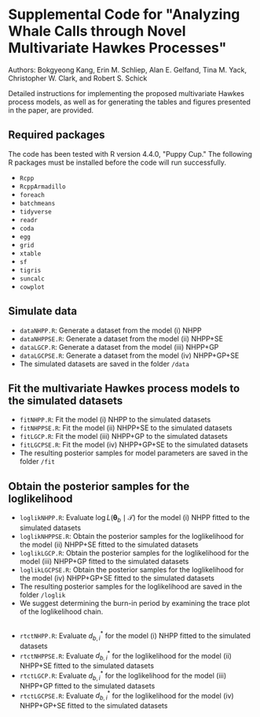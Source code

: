 # Supplemental Code for "Analyzing Whale Calls through Novel Multivariate Hawkes Processes"
Authors: Bokgyeong Kang, Erin M. Schliep, Alan E. Gelfand, Tina M. Yack, Christopher W. Clark, and Robert S. Schick

Detailed instructions for implementing the proposed multivariate Hawkes process models, as well as for generating the tables and figures presented in the paper, are provided.

## Required packages
The code has been tested with R version 4.4.0, "Puppy Cup."  The following R packages must be installed before the code will run successfully.

- `Rcpp`
- `RcppArmadillo`
- `foreach`
- `batchmeans`
- `tidyverse`
- `readr`
- `coda`
- `egg`
- `grid`
- `xtable`
- `sf`
- `tigris`
- `suncalc`
- `cowplot`

## Simulate data
- `dataNHPP.R`: Generate a dataset from the model (i) NHPP
- `dataNHPPSE.R`: Generate a dataset from the model (ii) NHPP+SE
- `dataLGCP.R`: Generate a dataset from the model (iii) NHPP+GP
- `dataLGCPSE.R`: Generate a dataset from the model (iv) NHPP+GP+SE
- The simulated datasets are saved in the folder `/data`

## Fit the multivariate Hawkes process models to the simulated datasets 
- `fitNHPP.R`: Fit the model (i) NHPP to the simulated datasets
- `fitNHPPSE.R`: Fit the model (ii) NHPP+SE to the simulated datasets
- `fitLGCP.R`: Fit the model (iii) NHPP+GP to the simulated datasets
- `fitLGCPSE.R`: Fit the model (iv) NHPP+GP+SE to the simulated datasets
- The resulting posterior samples for model parameters are saved in the folder `/fit`

## Obtain the posterior samples for the loglikelihood 
- `loglikNHPP.R`: Evaluate $\log L(\boldsymbol{\theta}_b \mid \mathcal{T})$ for the model (i) NHPP fitted to the simulated datasets
- `loglikNHPPSE.R`: Obtain the posterior samples for the loglikelihood for the model (ii) NHPP+SE fitted to the simulated datasets
- `loglikLGCP.R`: Obtain the posterior samples for the loglikelihood for the model (iii) NHPP+GP fitted to the simulated datasets
- `loglikLGCPSE.R`: Obtain the posterior samples for the loglikelihood for the model (iv) NHPP+GP+SE fitted to the simulated datasets
- The resulting posterior samples for the loglikelihood  are saved in the folder `/loglik`
- We suggest determining the burn-in period by examining the trace plot of the loglikelihood chain.

## 
- `rtctNHPP.R`: Evaluate $d^{\ast}_{b,i}$ for the model (i) NHPP fitted to the simulated datasets
- `rtctNHPPSE.R`: Evaluate $d^{\ast}_{b,i}$ for the loglikelihood for the model (ii) NHPP+SE fitted to the simulated datasets
- `rtctLGCP.R`: Evaluate $d^{\ast}_{b,i}$ for the loglikelihood for the model (iii) NHPP+GP fitted to the simulated datasets
- `rtctLGCPSE.R`: Evaluate $d^{\ast}_{b,i}$ for the loglikelihood for the model (iv) NHPP+GP+SE fitted to the simulated datasets
